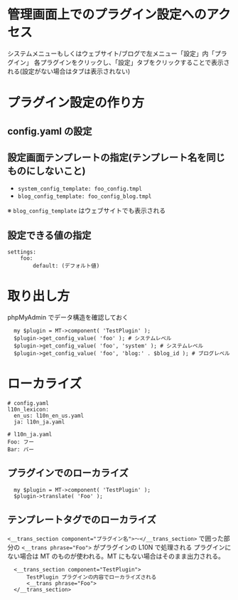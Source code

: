 # 管理画面上でのプラグイン設定へのアクセス

システムメニューもしくはウェブサイト/ブログで左メニュー「設定」内「プラグイン」
各プラグインをクリックし、「設定」タブをクリックすることで表示される(設定がない場合はタブは表示されない)

# プラグイン設定の作り方

## config.yaml の設定

## 設定画面テンプレートの指定(テンプレート名を同じものにしないこと)

- `system_config_template: foo_config.tmpl`
- `blog_config_template: foo_config_blog.tmpl`

※ `blog_config_template` はウェブサイトでも表示される

## 設定できる値の指定

```
settings:
    foo:
        default: (デフォルト値)
```

# 取り出し方

phpMyAdmin でデータ構造を確認しておく

```
  my $plugin = MT->component( 'TestPlugin' );
  $plugin->get_config_value( 'foo' ); # システムレベル
  $plugin->get_config_value( 'foo', 'system' ); # システムレベル
  $plugin->get_config_value( 'foo', 'blog:' . $blog_id ); # ブログレベル
```

# ローカライズ

```
# config.yaml
l10n_lexicon:
  en_us: l10n_en_us.yaml
  ja: l10n_ja.yaml
```

```
# l10n_ja.yaml
Foo: フー
Bar: バー
```


## プラグインでのローカライズ

```
  my $plugin = MT->component( 'TestPlugin' );
  $plugin->translate( 'Foo' );
```

## テンプレートタグでのローカライズ

`<__trans_section component="プラグイン名">〜</__trans_section>` で囲った部分の `<__trans phrase="Foo">` がプラグインの L10N で処理される
プラグインにない場合は MT のものが使われる。MT にもない場合はそのまま出力される。

```
  <__trans_section component="TestPlugin">
      TestPlugin プラグインの内容でローカライズされる
      <__trans phrase="Foo">
  </__trans_section>
```
